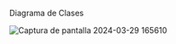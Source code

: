 Diagrama de Clases

![Captura de pantalla 2024-03-29 165610](https://github.com/MartinSintas/Ejercicio-Correlativas/assets/129544689/18cdb551-eb98-4286-8926-b68596403f6b)
